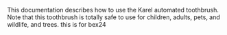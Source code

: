 

This documentation describes how to use the Karel automated
toothbrush.
Note that this toothbrush is totally safe to
use for children, adults, pets, and wildlife, and trees.
this is for bex24